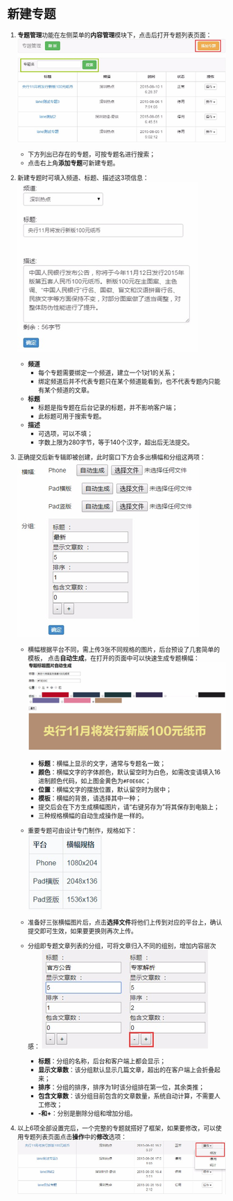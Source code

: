# 新建专题

1. **专题管理**功能在左侧菜单的**内容管理**模块下，点击后打开专题列表页面：
![](img/13-2.png)

    - 下方列出已存在的专题，可按专题名进行搜索；
    - 点击右上角**添加专题**可新建专题。

2. 新建专题时可填入频道、标题、描述这3项信息：
![](img/13-3.png)

    - **频道**
        - 每个专题需要绑定一个频道，建立一个1对1的关系；
        - 绑定频道后并不代表专题只在某个频道能看到，也不代表专题内只能有某个频道的文章。
    - **标题**
        - 标题是指专题在后台记录的标题，并不影响客户端；
        - 此标题可用于搜索专题。
    - **描述**
        - 可选项，可以不填；
        - 字数上限为280字节，等于140个汉字，超出后无法提交。

3. 正确提交后新专辑即被创建，此时窗口下方会多出横幅和分组这两项：
![](img/13-4.png)

    - 横幅根据平台不同，需上传3张不同规格的图片，后台预设了几套简单的模板， 点击**自动生成**，在打开的页面中可以快速生成专题横幅：
    ![](img/13-5.png)

        - **标题**：横幅上显示的文字，通常与专题名一致；
        - **颜色**：横幅文字的字体颜色，默认留空时为白色，如需改变请填入16进制颜色代码，如上图金黄色为```#F0E68C```；
        - **位置**：横幅文字的摆放位置，默认留空时为居中；
        - **模板**：横幅的背景，请选择其中一种； 
        - 提交后会在下方生成横幅图片，请“右键另存为”将其保存到电脑上；  
        - 三种规格横幅的自动生成操作是一样的。
    - 重要专题可由设计专门制作，规格如下：<br>
    ![](img/13-6.png)

    - 准备好三张横幅图片后，点击**选择文件**将他们上传到对应的平台上，确认提交即可生效，如果要更换则再次上传。
    - 分组即专题文章列表的分组，可将文章归入不同的组别，增加内容层次感：
    ![](img/13-7.png)

        - **标题**：分组的名称，后台和客户端上都会显示；
        - **显示文章数**：该分组默认显示几篇文章，超出的在客户端上会折叠起来； 
        - **排序**：分组的排序，排序为1时该分组排在第一位，其余类推；
        - **包含文章数**：该分组目前包含的文章数量，系统自动计算，不需要人工修改；
        - **-和+**：分别是删除分组和增加分组。

4. 以上6项全部设置完后，一个完整的专题就搭好了框架，如果要修改，可以使用专题列表页面点击**操作**中的**修改**选项：
![](img/13-8.png)
